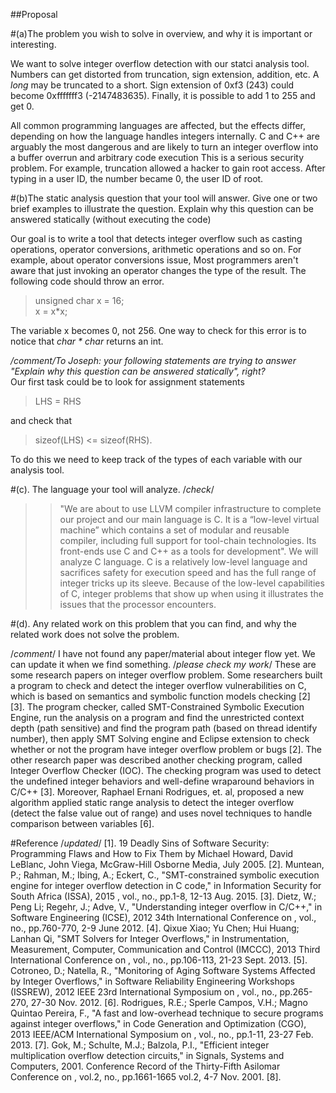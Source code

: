##Proposal

#(a)The problem you wish to solve in overview, and why it is important or interesting.

We want to solve integer overflow detection with our statci analysis tool. Numbers can get distorted from truncation, sign extension, addition, etc. A _long_ may be truncated to a short. Sign extension of 0xf3 (243) could become 0xfffffff3 (-2147483635). Finally, it is possible to add 1 to 255 and get 0.

All common programming languages are affected, but the effects differ, depending on how the language handles integers internally. C and C++ are arguably the most dangerous and are likely to turn an integer overflow into a buffer overrun and arbitrary code execution
This is a serious security problem. For example, truncation allowed a hacker to gain root access. After typing in a user ID, the number became 0, the user ID of root. 

#(b)The static analysis question that your tool will answer. Give one or two brief examples to illustrate the question. Explain why this question can be answered statically (without executing the code)

Our goal is to write a tool that detects integer overflow such as casting operations, operator conversions, arithmetic operations and so on. For example, about operator conversions issue, Most programmers aren't aware that just invoking an operator changes the type of the result. The following code should throw an error.

> unsigned char x = 16;  
x = x*x;  

The variable x becomes 0, not 256. One way to check for this error is to notice that _char * char_ returns an int.

_/*comment*/To Joseph: your following statements are trying to answer "Explain why this question can be answered statically", right?_  
Our first task could be to look for assignment statements
> LHS = RHS

and check that 

> sizeof(LHS) <= sizeof(RHS).

To do this we need to keep track of the types of each variable with our analysis tool.

#(c). The language your tool will analyze. 
/*check*/
>> "We are about to use LLVM compiler infrastructure to complete our project and our main language is C. It is a “low-level virtual machine” which contains a set of modular and reusable compiler, including full support for tool-chain technologies. Its front-ends use C and C++ as a tools for development". We will analyze C language. C is a relatively low-level language and sacrifices safety for execution speed and has the full range of integer tricks up its sleeve. Because of the low-level capabilities of C, integer problems that show up when using it illustrates the issues that the processor encounters.      

#(d). Any related work on this problem that you can find, and why the related work does not solve the problem.

/*comment*/ I have not found any paper/material about integer flow yet. We can update it when we find something. 
/*please check my work*/ These are some research papers on integer overflow problem. Some researchers built a program to check and detect the integer overflow vulnerabilities on C, which is based on semantics and symbolic function models checking [2] [3]. The program checker, called SMT-Constrained Symbolic Execution Engine, run the analysis on a program and find the unrestricted context depth (path sensitive) and find the program path (based on thread identify number), then apply SMT Solving engine and Eclipse extension to check whether or not the program have integer overflow problem or bugs [2].  The other research paper was described another checking program, called Integer Overflow Checker (IOC). The checking program was used to detect the undefined integer behaviors and well-define wraparound behaviors in C/C++ [3]. Moreover, Raphael Ernani Rodrigues, et. al, proposed a new algorithm applied static range analysis to detect the integer overflow (detect the false value out of range) and uses novel techniques to handle comparison between variables [6]. 

#Reference /*updated*/
[1]. 19 Deadly Sins of Software Security: Programming Flaws and How to Fix Them by Michael Howard, David LeBlanc, John Viega, McGraw-Hill Osborne Media, July 2005.
[2]. Muntean, P.; Rahman, M.; Ibing, A.; Eckert, C., "SMT-constrained symbolic execution engine for integer overflow detection in C code," in Information Security for South Africa (ISSA), 2015 , vol., no., pp.1-8, 12-13 Aug. 2015.
[3]. Dietz, W.; Peng Li; Regehr, J.; Adve, V., "Understanding integer overflow in C/C++," in Software Engineering (ICSE), 2012 34th International Conference on , vol., no., pp.760-770, 2-9 June 2012.
[4]. Qixue Xiao; Yu Chen; Hui Huang; Lanhan Qi, "SMT Solvers for Integer Overflows," in Instrumentation, Measurement, Computer, Communication and Control (IMCCC), 2013 Third International Conference on , vol., no., pp.106-113, 21-23 Sept. 2013.
[5]. Cotroneo, D.; Natella, R., "Monitoring of Aging Software Systems Affected by Integer Overflows," in Software Reliability Engineering Workshops (ISSREW), 2012 IEEE 23rd International Symposium on , vol., no., pp.265-270, 27-30 Nov. 2012.
[6]. Rodrigues, R.E.; Sperle Campos, V.H.; Magno Quintao Pereira, F., "A fast and low-overhead technique to secure programs against integer overflows," in Code Generation and Optimization (CGO), 2013 IEEE/ACM International Symposium on , vol., no., pp.1-11, 23-27 Feb. 2013.
[7]. Gok, M.; Schulte, M.J.; Balzola, P.I., "Efficient integer multiplication overflow detection circuits," in Signals, Systems and Computers, 2001. Conference Record of the Thirty-Fifth Asilomar Conference on , vol.2, no., pp.1661-1665 vol.2, 4-7 Nov. 2001.
[8].

